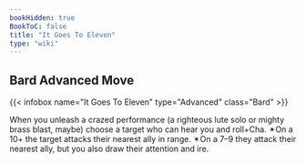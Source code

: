 ```yaml
---
bookHidden: true
BookToC: false
title: "It Goes To Eleven"
type: "wiki"
---
```

## Bard Advanced Move
{{< infobox name="It Goes To Eleven" type="Advanced" class="Bard" >}}

When you unleash a crazed performance (a righteous lute solo or mighty brass blast, maybe) choose a target who can hear you and roll+Cha. ✴On a 10+ the target attacks their nearest ally in range. ✴On a 7–9 they attack their nearest ally, but you also draw their attention and ire.
